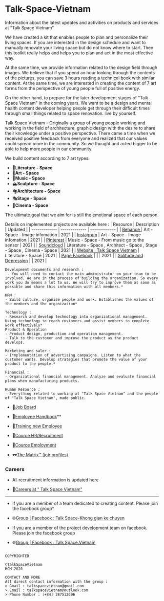 # Talk-Space-Vietnam

Information about the latest updates and activities on products and services at "Talk Space Vietnam"

We have created a kit that enables people to plan and personalize their living spaces. If you are interested in the design schedule and want to manually renovate your living space but do not know where to start. Then this toolkit really helps and helps you to plan and act in the most effective way.

At the same time, we provide information related to the design field through images. We believe that if you spend an hour looking through the contents of the pictures, you can save 3 hours reading a technical book with similar content. At the same time, we are interested in creating the content of 7 art forms from the perspective of young people full of positive energy.

On the other hand, to prepare for the later development stages of "Talk Space Vietnam" in the coming years. We want to be a design and mental health content developer helping people get through their difficult times through small things related to space renovation. live by yourself.

 Talk Space Vietnam - Originally a group of young people working and working in the field of architecture, graphic design with the desire to share their knowledge under a positive perspective. There came a time when we received positive feedback from everyone and realized that our values could spread more in the community. So we thought and acted bigger to be able to help more people in our community.
 
 We build content according to 7 art types.

- 📰**Literature - Space**
- 🎨**Art - Space**
- 🤟**Music - Space**
- 🏔️**Sculpture - Space**
- 🏘️**Architecture - Space**
- 🎭**Stage - Space**
- 🎰**Cinema - Space**

The ultimate goal that we aim for is still the emotional space of each person.

Details on implemented projects are available here :
|  Resource      |    Description   |     Updated  | 
| ------------- | ------------- | ------------- |
|   [Behance ](https://www.notion.so/Behance-2f3af5c0e0f24537bfeaa1943286a241)  |      Art - Space - Image infomation       |        2021  | 
|   [Instagram](https://www.notion.so/Instagram-7e76b94f69df40f3991a90befb26b500)  |      Art - Space - Image infomation       |       2021   |
|   [Pinterest](https://www.notion.so/Pinterest-52f3ff76c4bc46bb92bc612db617c64b)     |    Music - Space - From music go to the sensor  |        2021  |
|   [Soundcloud](https://www.notion.so/Soundcloud-4720895f94fb4f1bab7f5f0cf08575ce)  |       Literature - Space  , Architect - Space , Stage - Space , Cinema - Space       |      2021    |
|   [Website : Talk Space Vietnam](https://www.notion.so/Website-Talk-Space-Vietnam-49b88196775e42c4bbad81b81c1bba8f)  |      Literature - Space       |         2021  |
|   [Page Facebook](https://www.notion.so/Page-Facebook-818b9361b23a403da617a40f523292e9)     |        |               |     2021      |
|   [Solitude and Depression](https://www.notion.so/Solitude-and-Depression-ebff8301ba6c40acaa15ca739a153a6a)     |        |     2021      |

```
Development documents and research :
 - You will need to contact the main administrator on your team to be involved. We are in the process of building the organization. So every work you do means a lot to us. We will try to improve them as soon as possible and share this information with all members.*

HRM :
- Build culture, organize people and work. Establishes the values of the members and the organization*

Technology :
- Research and develop technology into organizational management. Using technology to reach customers and assist members to complete work effectively*
Product & Operation
- Product design, production and operation management.
- Talk to the customer and improve the product as the product develops.

Marketing and saler :
- I*mplementation of advertising campaigns. Listen to what the customer wants. Develop strategies that promote the value of your product to the people.*

Financial :
- Organizational financial management. Analyze and evaluate financial plans when manufacturing products.

Human Resource :
- Everything related to working at "Talk Space Vietnam" and the people of "Talk Space Vietnam", made public.

```
* 📕[Job Board](https://www.notion.so/Job-Board-f4125730ab7c46af870c7700524c5aba)

* 📕[Employee Handbook](https://www.notion.so/f1d20c481a404a6c928a17bf813e50ee)** 

* 📘[Training new Employee](https://www.notion.so/e39302d8b16e471dbb77af14137cb6bf)

* 📘[Cource HR/Recruitment](https://www.notion.so/Cource-HR-Recruitment-c27057fca87246e3bca6f5d16480f5e9)

* 📘[Cource Employment](https://www.notion.so/21fc1672d125431b89dd62f192ff82c1)

* 🕶️[The Matrix™ (job profiles)](https://www.notion.so/516d5d24838444488f6e8db8abbdd609)

### Careers

* All recruitment information is updated here

* 🤝[Careers at " Talk Space Vietnam"](https://www.notion.so/Careers-at-Talk-Space-Vietnam-083ee211de854af88f52a08c96bb8a2e)

---

* If you are a member of a team dedicated to creating content. Please join the facebook group*

* 🌐[Group | Facebook : Talk Space-Khong gian ke chuyen](https://www.facebook.com/groups/talkspacevietnam)

* If you are a member of the project development team on facebook. Please join the facebook group
* 🌐[Group | Facebook : Talk Space.Vietnam](https://www.facebook.com/groups/424411978531867)

```

COPYRIGHTED 

©TalkSpaceVietnam
HCM 2020

CONTACT AND MORE
All direct contact information with the group :
> Gmail : talkspacevietnam@gmail.com
> Email : talkspacevietnam@outlook.com
> Phone Number : [+84] 387512696

```


